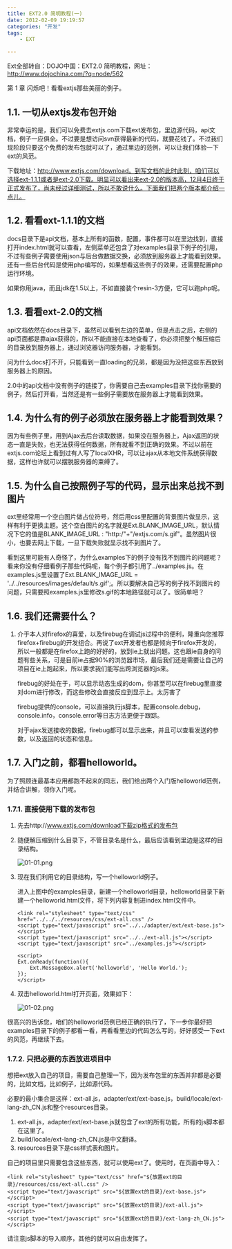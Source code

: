 ```yaml
---
title: EXT2.0 简明教程(一)
date: 2012-02-09 19:19:57
categories: "开发"
tags:
	- EXT

---
```


Ext全部转自：DOJO中国：EXT2.0 简明教程，网址：http://www.dojochina.com/?q=node/562

第 1 章 闪烁吧！看看extjs那些美丽的例子。

## 1.1. 一切从extjs发布包开始 ##

非常幸运的是，我们可以免费去extjs.com下载ext发布包，里边源代码，api文档，例子一应俱全。不过要是想访问svn获得最新的代码，就要花钱了。不过我们现阶段只要这个免费的发布包就可以了，通过里边的范例，可以让我们体验一下ext的风范。

下载地址：http://www.extjs.com/download。到写文档的此时此刻，咱们可以选择ext-1.1.1或者是ext-2.0下载。明显可以看出来ext-2.0的版本高，12月4日终于正式发布了，尚未经过详细测试，所以不敢说什么。下面我们把两个版本都介绍一点儿。

## 1.2. 看看ext-1.1.1的文档 ##

docs目录下是api文档，基本上所有的函数，配置，事件都可以在里边找到，直接打开index.html就可以查看，左侧菜单还包含了对examples目录下例子的引用，不过有些例子需要使用json与后台做数据交换，必须放到服务器上才能看到效果。还有一些后台代码是使用php编写的，如果想看这些例子的效果，还需要配置php运行环境。

如果你用java，而且jdk在1.5以上，不如直接装个resin-3方便，它可以跑php呢。

## 1.3. 看看ext-2.0的文档 ##

api文档依然在docs目录下，虽然可以看到左边的菜单，但是点击之后，右侧的api页面都是靠ajax获得的，所以不能直接在本地查看了，你必须把整个解压缩后的目录放到服务器上，通过浏览器访问服务器，才能看到。

问为什么docs打不开，只能看到一直loading的兄弟，都是因为没把这些东西放到服务器上的原因。

2.0中的api文档中没有例子的链接了，你需要自己去examples目录下找你需要的例子，然后打开看，当然还是有一些例子需要放在服务器上才能看到效果。

## 1.4. 为什么有的例子必须放在服务器上才能看到效果？ ##

因为有些例子里，用到Ajax去后台读取数据，如果没在服务器上，Ajax返回的状态一直是失败，也无法获得任何数据，所有就看不到正确的效果。不过以前在extjs.com论坛上看到过有人写了localXHR，可以让ajax从本地文件系统获得数据，这样也许就可以摆脱服务器的束缚了。

## 1.5. 为什么自己按照例子写的代码，显示出来总找不到图片 ##

ext里经常用一个空白图片做占位符号，然后用css里配置的背景图片做显示，这样有利于更换主题。这个空白图片的名字就是Ext.BLANK\_IMAGE\_URL，默认情况下它的值是BLANK\_IMAGE\_URL : "http:/"+"/extjs.com/s.gif"。虽然图片很小，也要去网上下载，一旦下载失败就显示找不到图片了。

看到这里可能有人奇怪了，为什么examples下的例子没有找不到图片的问题呢？看来你没有仔细看例子那些代码呢，每个例子都引用了../examples.js。在examples.js里设置了Ext.BLANK\_IMAGE\_URL = '../../resources/images/default/s.gif';。所以要解决自己写的例子找不到图片的问题，只需要照examples.js里修改s.gif的本地路径就可以了。很简单吧？

## 1.6. 我们还需要什么？ ##

1.  介于本人对firefox的喜爱，以及firebug在调试js过程中的便利，隆重向您推荐firefox+firebug的开发组合。再说了ext开发者也都是倾向于firefox开发的，所以一般都是在firefox上跑的好好的，放到ie上就出问题。这也跟ie自身的问题有些关系，可是目前ie占据90%的浏览器市场，最后我们还是需要让自己的项目在ie上跑起来，所以要求我们能写出跨浏览器的js来。
    
    firebug的好处在于，可以显示动态生成的dom，你甚至可以在firebug里直接对dom进行修改，而这些修改会直接反应到显示上。太厉害了
    
    firebug提供的console，可以直接执行js脚本，配置console.debug，console.info，console.error等日志方法更便于跟踪。
    
    对于ajax发送接收的数据，firebug都可以显示出来，并且可以查看发送的参数，以及返回的状态和信息。

## 1.7. 入门之前，都看helloworld。 ##

为了照顾连最基本应用都跑不起来的同志，我们给出两个入门版helloworld范例，并结合讲解，领你入门呢。

### 1.7.1. 直接使用下载的发布包 ###

1.  先去http://www.extjs.com/download下载zip格式的发布包
2.  随便解压缩到什么目录下，不管目录名是什么，最后应该看到里边是这样的目录结构。
    
    ![01-01.png][]
3.  现在我们利用它的目录结构，写一个helloworld例子。
    
    进入上图中的examples目录，新建一个helloworld目录，helloworld目录下新建一个helloworld.html文件，将下列内容复制进index.html文件中。
    
    ``````````
    <link rel="stylesheet" type="text/css" href="../../../resources/css/ext-all.css" />
    <script type="text/javascript" src="../../adapter/ext/ext-base.js"></script>
    <script type="text/javascript" src="../../ext-all.js"></script>
    <script type="text/javascript" src="../examples.js"></script>
    
    <script>
    Ext.onReady(function(){
        Ext.MessageBox.alert('helloworld', 'Hello World.');
    });
    </script>
    ``````````
4.  双击helloworld.html打开页面，效果如下：
    
    ![01-02.png][]

很高兴的告诉您，咱们的helloworld范例已经正确的执行了，下一步你最好把examples目录下的例子都看一看，再看看里边的代码怎么写的，好好感受一下ext的风范，再继续下去。

### 1.7.2. 只把必要的东西放进项目中 ###

想把ext放入自己的项目，需要自己整理一下，因为发布包里的东西并非都是必要的，比如文档，比如例子，比如源代码。

必要的最小集合是这样：ext-all.js，adapter/ext/ext-base.js，build/locale/ext-lang-zh\_CN.js和整个resources目录。

1.  ext-all.js，adapter/ext/ext-base.js就包含了ext的所有功能，所有的js脚本都在这里了。
2.  build/locale/ext-lang-zh\_CN.js是中文翻译。
3.  resources目录下是css样式表和图片。

自己的项目里只需要包含这些东西，就可以使用ext了。使用时，在页面中导入：

``````````
<link rel="stylesheet" type="text/css" href="${放置ext的目录}/resources/css/ext-all.css" />
<script type="text/javascript" src="${放置ext的目录}/ext-base.js"></script>
<script type="text/javascript" src="${放置ext的目录}/ext-all.js"></script>
<script type="text/javascript" src="${放置ext的目录}/ext-lang-zh_CN.js"></script>
``````````

请注意js脚本的导入顺序，其他的就可以自由发挥了。


[01-01.png]: http://203.93.254.59:8889/extdoc/shared/images/01-01.png
[01-02.png]: http://203.93.254.59:8889/extdoc/shared/images/01-02.png